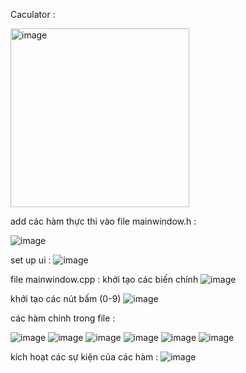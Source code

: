 Caculator :

<img width="286" alt="image" src="https://github.com/user-attachments/assets/e2f2237f-5cf5-4edb-8590-796a5207b24b">

add các hàm thực thi vào file  mainwindow.h :

![image](https://github.com/user-attachments/assets/c18a40e1-5960-48f5-a73c-0a7febcdbac5)

set up ui :
![image](https://github.com/user-attachments/assets/ff0065b2-ab98-4978-96eb-09e16e1654d9)

file mainwindow.cpp :
khởi tạo các biến chính 
![image](https://github.com/user-attachments/assets/49192999-ed41-4571-a14e-fcb01a5b6c20)

khởi tạo các nút bấm (0-9)
![image](https://github.com/user-attachments/assets/34ba4d68-29b4-48d8-a12d-45e141c4b19f)

các hàm chính trong file :

![image](https://github.com/user-attachments/assets/c06d3dee-c2ee-40d8-bb85-90e04f3ae835)
![image](https://github.com/user-attachments/assets/82a3fa84-35d3-4e45-a750-f4f0b6b1e9c5)
![image](https://github.com/user-attachments/assets/9e54f325-1d1a-4037-ad45-f76434fe04df)
![image](https://github.com/user-attachments/assets/a0e4bb07-5bf9-4297-8a01-9403644d837c)
![image](https://github.com/user-attachments/assets/87cee27b-7c5d-4786-841e-0937eb6e5119)
![image](https://github.com/user-attachments/assets/a5c773ae-f26a-4225-86e5-461d2f856367)

kích hoạt các sự kiện của các hàm :
![image](https://github.com/user-attachments/assets/42245749-38b6-451c-bc47-a3be345119c4)







